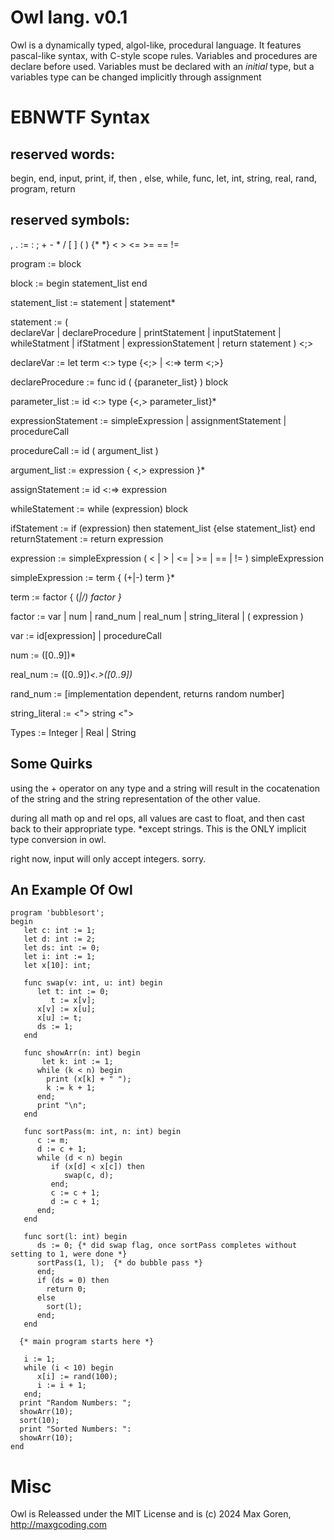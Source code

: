 # Owl lang. v0.1

Owl is a dynamically typed, algol-like, procedural language.
It features pascal-like syntax, with C-style scope rules.
Variables and procedures are declare before used. Variables must be
declared with an _initial_ type, but a variables type can be changed 
implicitly through assignment


# EBNWTF Syntax

## reserved words: 

   begin, end, input, print, if, then , else, while, 
   func, let, int, string, real, rand, program, return

## reserved symbols:
   , . := : ; + - * / [ ] ( ) {* *} < > <= >= == !=


   program := block
    
   block := begin 
            statement_list
	         end

   statement_list := statement | statement*

   statement :=   (   
	   	          declareVar |
	          declareProcedure |
	            printStatement |
	            inputStatement |
                whileStatment |
                   ifStatment |
          expressionStatement |
             return statement 
              ) <;>

   declareVar := let term <:> type {<;> |  <:=> term <;>}

   declareProcedure := func id ( {paraneter_list} ) block

   parameter_list := id <:> type {<,> parameter_list}*

   expressionStatement := simpleExpression | assignmentStatement | procedureCall

   procedureCall := id ( argument_list )  

   argument_list := expression { <,> expression }*

   assignStatement := id <:=> expression

   whileStatement := while (expression) block

   ifStatement := if (expression) then
                     statement_list
                  {else 
                     statement_list}
                  end
   returnStatement := return expression

   expression := simpleExpression ( < | > | <= | >= | == | != ) simpleExpression        

   simpleExpression := term { (+|-) term }*

   term := factor { (*|/) factor }*

   factor := var | num | rand_num | real_num | string_literal | ( expression )

   var := id[expression] | procedureCall

   num := ([0..9])*

   real_num := ([0..9])*<.>([0..9])*

   rand_num := [implementation dependent, returns random number]

   string_literal := <"> string <">

   Types := Integer | Real | String

## Some Quirks

using the + operator on any type and a string will 
result in the cocatenation of the string and the string representation of the other value.

during all math op and rel ops, 
all values are cast to float, and then 
cast back to their appropriate type. *except strings.
This is the ONLY implicit type conversion in owl.

right now, input will only accept integers. sorry.

## An Example Of Owl

    program 'bubblesort';
    begin
       let c: int := 1;
       let d: int := 2;
       let ds: int := 0;
       let i: int := 1;
       let x[10]: int;

       func swap(v: int, u: int) begin
          let t: int := 0;
             t := x[v];
          x[v] := x[u];
          x[u] := t;
          ds := 1;
       end

       func showArr(n: int) begin
           let k: int := 1;
          while (k < n) begin
            print (x[k] + " ");
            k := k + 1;
          end;
          print "\n";
       end

       func sortPass(m: int, n: int) begin
          c := m;
          d := c + 1;
          while (d < n) begin
             if (x[d] < x[c]) then
                swap(c, d);
             end;
             c := c + 1;
             d := c + 1;
          end;
       end

       func sort(l: int) begin
          ds := 0; {* did swap flag, once sortPass completes without setting to 1, were done *}
          sortPass(1, l);  {* do bubble pass *}
          end;
          if (ds = 0) then
            return 0;
          else
            sort(l);
          end;
       end

      {* main program starts here *}
      
       i := 1;
       while (i < 10) begin      
          x[i] := rand(100);
          i := i + 1;
       end;
      print "Random Numbers: ";
      showArr(10);
      sort(10);
      print "Sorted Numbers: ":
      showArr(10);
    end

# Misc
Owl is Releassed under the MIT License and is (c) 2024 Max Goren, http://maxgcoding.com